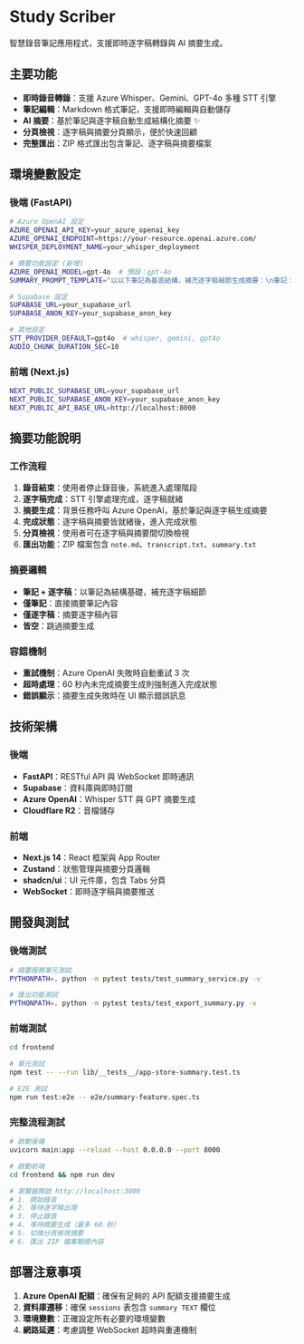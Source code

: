 # Study Scriber

智慧錄音筆記應用程式，支援即時逐字稿轉錄與 AI 摘要生成。

## 主要功能

- **即時錄音轉錄**：支援 Azure Whisper、Gemini、GPT-4o 多種 STT 引擎
- **筆記編輯**：Markdown 格式筆記，支援即時編輯與自動儲存
- **AI 摘要**：基於筆記與逐字稿自動生成結構化摘要 ✨
- **分頁檢視**：逐字稿與摘要分頁顯示，便於快速回顧
- **完整匯出**：ZIP 格式匯出包含筆記、逐字稿與摘要檔案

## 環境變數設定

### 後端 (FastAPI)

```bash
# Azure OpenAI 設定
AZURE_OPENAI_API_KEY=your_azure_openai_key
AZURE_OPENAI_ENDPOINT=https://your-resource.openai.azure.com/
WHISPER_DEPLOYMENT_NAME=your_whisper_deployment

# 摘要功能設定 (新增)
AZURE_OPENAI_MODEL=gpt-4o  # 預設：gpt-4o
SUMMARY_PROMPT_TEMPLATE="以以下筆記為基底結構，補充逐字稿細節生成摘要：\n筆記：{notes}\n逐字稿：{transcript}"

# Supabase 設定
SUPABASE_URL=your_supabase_url
SUPABASE_ANON_KEY=your_supabase_anon_key

# 其他設定
STT_PROVIDER_DEFAULT=gpt4o  # whisper, gemini, gpt4o
AUDIO_CHUNK_DURATION_SEC=10
```

### 前端 (Next.js)

```bash
NEXT_PUBLIC_SUPABASE_URL=your_supabase_url
NEXT_PUBLIC_SUPABASE_ANON_KEY=your_supabase_anon_key
NEXT_PUBLIC_API_BASE_URL=http://localhost:8000
```

## 摘要功能說明

### 工作流程

1. **錄音結束**：使用者停止錄音後，系統進入處理階段
2. **逐字稿完成**：STT 引擎處理完成，逐字稿就緒
3. **摘要生成**：背景任務呼叫 Azure OpenAI，基於筆記與逐字稿生成摘要
4. **完成狀態**：逐字稿與摘要皆就緒後，進入完成狀態
5. **分頁檢視**：使用者可在逐字稿與摘要間切換檢視
6. **匯出功能**：ZIP 檔案包含 `note.md`、`transcript.txt`、`summary.txt`

### 摘要邏輯

- **筆記 + 逐字稿**：以筆記為結構基礎，補充逐字稿細節
- **僅筆記**：直接摘要筆記內容
- **僅逐字稿**：摘要逐字稿內容
- **皆空**：跳過摘要生成

### 容錯機制

- **重試機制**：Azure OpenAI 失敗時自動重試 3 次
- **超時處理**：60 秒內未完成摘要生成則強制進入完成狀態
- **錯誤顯示**：摘要生成失敗時在 UI 顯示錯誤訊息

## 技術架構

### 後端
- **FastAPI**：RESTful API 與 WebSocket 即時通訊
- **Supabase**：資料庫與即時訂閱
- **Azure OpenAI**：Whisper STT 與 GPT 摘要生成
- **Cloudflare R2**：音檔儲存

### 前端
- **Next.js 14**：React 框架與 App Router
- **Zustand**：狀態管理與摘要分頁邏輯
- **shadcn/ui**：UI 元件庫，包含 Tabs 分頁
- **WebSocket**：即時逐字稿與摘要推送

## 開發與測試

### 後端測試
```bash
# 摘要服務單元測試
PYTHONPATH=. python -m pytest tests/test_summary_service.py -v

# 匯出功能測試
PYTHONPATH=. python -m pytest tests/test_export_summary.py -v
```

### 前端測試
```bash
cd frontend

# 單元測試
npm test -- --run lib/__tests__/app-store-summary.test.ts

# E2E 測試
npm run test:e2e -- e2e/summary-feature.spec.ts
```

### 完整流程測試
```bash
# 啟動後端
uvicorn main:app --reload --host 0.0.0.0 --port 8000

# 啟動前端
cd frontend && npm run dev

# 瀏覽器開啟 http://localhost:3000
# 1. 開始錄音
# 2. 等待逐字稿出現
# 3. 停止錄音
# 4. 等待摘要生成（最多 60 秒）
# 5. 切換分頁檢視摘要
# 6. 匯出 ZIP 檔案驗證內容
```

## 部署注意事項

1. **Azure OpenAI 配額**：確保有足夠的 API 配額支援摘要生成
2. **資料庫遷移**：確保 `sessions` 表包含 `summary TEXT` 欄位
3. **環境變數**：正確設定所有必要的環境變數
4. **網路延遲**：考慮調整 WebSocket 超時與重連機制 
